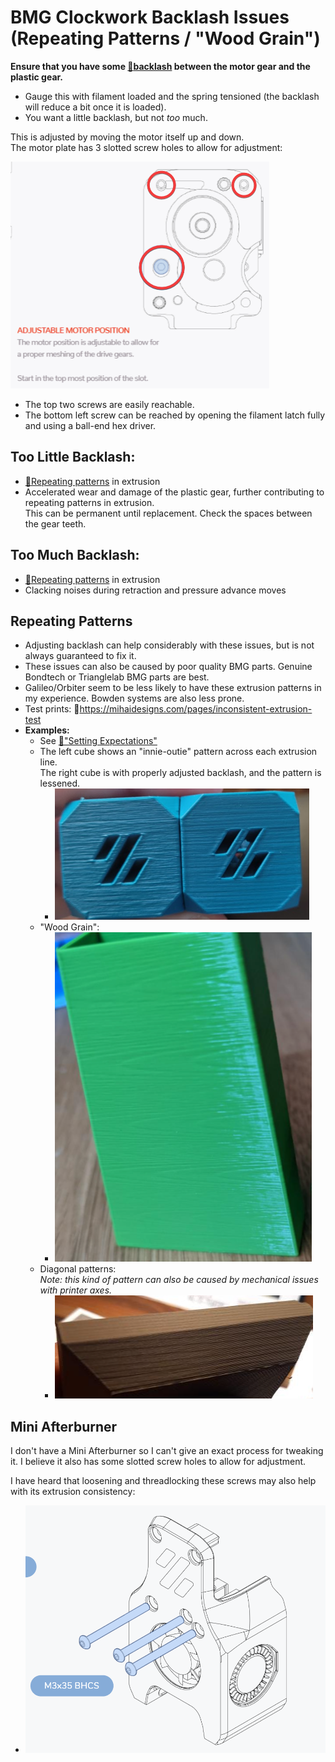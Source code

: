 # BMG Clockwork Backlash Issues (Repeating Patterns / "Wood Grain")

**Ensure that you have some [:page_facing_up:backlash](https://gfycat.com/mealycautiouscoqui) between the motor gear and the plastic gear.**
- Gauge this with filament loaded and the spring tensioned (the backlash will reduce a bit once it is loaded).
- You want a little backlash, but not *too* much.

This is adjusted by moving the motor itself up and down.\
The motor plate has 3 slotted screw holes to allow for adjustment:

![](/images/troubleshooting/Backlash-Adjust.png)

- The top two screws are easily reachable.
- The bottom left screw can be reached by opening the filament latch fully and using a ball-end hex driver.
## Too Little Backlash:
- [:pushpin:Repeating patterns](/articles/troubleshooting/bmg_clockwork_backlash.md#repeating-patterns) in extrusion
- Accelerated wear and damage of the plastic gear, further contributing to repeating patterns in extrusion. \
This can be permanent until replacement. Check the spaces between the gear teeth.
## Too Much Backlash:
- [:pushpin:Repeating patterns](/articles/troubleshooting/bmg_clockwork_backlash.md#repeating-patterns) in extrusion
- Clacking noises during retraction and pressure advance moves

## Repeating Patterns
- Adjusting backlash can help considerably with these issues, but is not always guaranteed to fix it.
- These issues can also be caused by poor quality BMG parts. Genuine Bondtech or Trianglelab BMG parts are best.
- Galileo/Orbiter seem to be less likely to have these extrusion patterns in my experience. Bowden systems are also less prone.
- Test prints: :page_facing_up:https://mihaidesigns.com/pages/inconsistent-extrusion-test
- **Examples:**
    - See [:page_facing_up:"Setting Expectations"](/articles/before_we_begin.md#setting-expectations)   
    - The left cube shows an "innie-outie" pattern across each extrusion line.\
    The right cube is with properly adjusted backlash, and the pattern is lessened.
        - ![](/images/troubleshooting/Backlash-Comparison.png)
    - "Wood Grain":
        - ![](/images/troubleshooting/Backlash-WoodGrain.png)
    - Diagonal patterns:\
    *Note: this kind of pattern can also be caused by mechanical issues with printer axes.*
        - ![](/images/troubleshooting/Backlash-Pattern.png)

## Mini Afterburner

I don't have a Mini Afterburner so I can't give an exact process for tweaking it. I believe it also has some slotted screw holes to allow for adjustment.

I have heard that loosening and threadlocking these screws may also help with its extrusion consistency:
- ![](/images/troubleshooting/Backlash-MiniAB-Screws)
